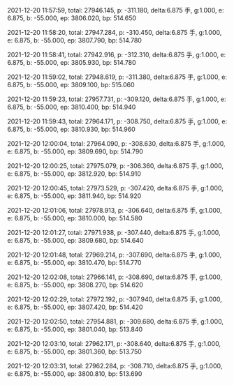 2021-12-20 11:57:59, total: 27946.145, p: -311.180, delta:6.875 手, g:1.000, e: 6.875, b: -55.000, ep: 3806.020, bp: 514.650

2021-12-20 11:58:20, total: 27947.284, p: -310.450, delta:6.875 手, g:1.000, e: 6.875, b: -55.000, ep: 3807.790, bp: 514.780

2021-12-20 11:58:41, total: 27942.916, p: -312.310, delta:6.875 手, g:1.000, e: 6.875, b: -55.000, ep: 3805.930, bp: 514.780

2021-12-20 11:59:02, total: 27948.619, p: -311.380, delta:6.875 手, g:1.000, e: 6.875, b: -55.000, ep: 3809.100, bp: 515.060

2021-12-20 11:59:23, total: 27957.731, p: -309.120, delta:6.875 手, g:1.000, e: 6.875, b: -55.000, ep: 3810.400, bp: 514.940

2021-12-20 11:59:43, total: 27964.171, p: -308.750, delta:6.875 手, g:1.000, e: 6.875, b: -55.000, ep: 3810.930, bp: 514.960

2021-12-20 12:00:04, total: 27964.090, p: -308.630, delta:6.875 手, g:1.000, e: 6.875, b: -55.000, ep: 3809.690, bp: 514.790

2021-12-20 12:00:25, total: 27975.079, p: -306.360, delta:6.875 手, g:1.000, e: 6.875, b: -55.000, ep: 3812.920, bp: 514.910

2021-12-20 12:00:45, total: 27973.529, p: -307.420, delta:6.875 手, g:1.000, e: 6.875, b: -55.000, ep: 3811.940, bp: 514.920

2021-12-20 12:01:06, total: 27978.913, p: -306.640, delta:6.875 手, g:1.000, e: 6.875, b: -55.000, ep: 3810.000, bp: 514.580

2021-12-20 12:01:27, total: 27971.938, p: -307.440, delta:6.875 手, g:1.000, e: 6.875, b: -55.000, ep: 3809.680, bp: 514.640

2021-12-20 12:01:48, total: 27969.214, p: -307.690, delta:6.875 手, g:1.000, e: 6.875, b: -55.000, ep: 3810.470, bp: 514.770

2021-12-20 12:02:08, total: 27966.141, p: -308.690, delta:6.875 手, g:1.000, e: 6.875, b: -55.000, ep: 3808.270, bp: 514.620

2021-12-20 12:02:29, total: 27972.192, p: -307.940, delta:6.875 手, g:1.000, e: 6.875, b: -55.000, ep: 3807.420, bp: 514.420

2021-12-20 12:02:50, total: 27954.881, p: -309.680, delta:6.875 手, g:1.000, e: 6.875, b: -55.000, ep: 3801.040, bp: 513.840

2021-12-20 12:03:10, total: 27962.171, p: -308.640, delta:6.875 手, g:1.000, e: 6.875, b: -55.000, ep: 3801.360, bp: 513.750

2021-12-20 12:03:31, total: 27962.284, p: -308.710, delta:6.875 手, g:1.000, e: 6.875, b: -55.000, ep: 3800.810, bp: 513.690